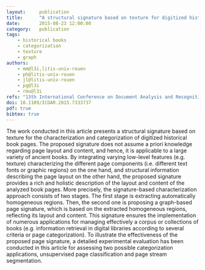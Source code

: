 ```yaml
---
layout:     publication
title:      "A structural signature based on texture for digitized historical book page categorization"
date:       2015-08-23 12:00:00
category:   publication
tags:
    - historical books
    - categorization
    - texture
    - graph
authors:
    - mm@l3i,litis-univ-rouen
    - ph@litis-univ-rouen
    - jl@litis-univ-rouen
    - pg@l3i
    - rmu@l3i
refs: "13th International Conference on Document Analysis and Recognition (ICDAR), 2015."
doi: 10.1109/ICDAR.2015.7333737
pdf: true
bibtex: true
---
```


The work conducted in this article presents a
structural signature based on texture for the characterization and
categorization of digitized historical book pages. The proposed
signature does not assume a priori knowledge regarding page
layout and content, and hence, it is applicable to a large variety
of ancient books. By integrating varying low-level features (e.g.
texture) characterizing the different page components (i.e. different
text fonts or graphic regions) on the one hand, and structural
information describing the page layout on the other hand, the
proposed signature provides a rich and holistic description of the
layout and content of the analyzed book pages. More precisely, the
signature-based characterization approach consists of two stages.
The first stage is extracting automatically homogeneous regions.
Then, the second one is proposing a graph-based page signature,
which is based on the extracted homogeneous regions, reflecting
its layout and content. This signature ensures the implementation
of numerous applications for managing effectively a corpus or
collections of books (e.g. information retrieval in digital libraries
according to several criteria or page categorization). To illustrate
the effectiveness of the proposed page signature, a detailed
experimental evaluation has been conducted in this article for
assessing two possible categorization applications, unsupervised
page classification and page stream segmentation.
